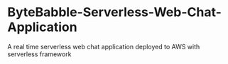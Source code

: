 # ByteBabble-Serverless-Web-Chat-Application
A real time serverless web chat application deployed to AWS with serverless framework
